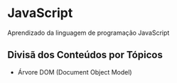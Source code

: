 # JavaScript

Aprendizado da linguagem de programação JavaScript

## Divisã dos Conteúdos por Tópicos

- Árvore DOM (Document Object Model)
